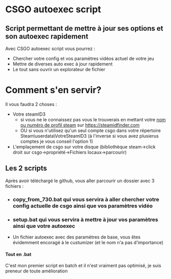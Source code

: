 # CSGO autoexec script
## Script permettant de mettre à jour ses options et son autoexec rapidement

Avec CSGO autoexec script vous pourrez :

 - Chercher votre config et vos paramètres vidéos actuel de votre jeu
 - Mettre de diverses auto exec à jour rapidement
 - Le tout sans ouvrir un explorateur de fichier

# Comment s'en servir? 

Il vous faudra 2 choses :

  * Votre steamID3
    * si vous ne le connaissez pas vous le trouverais en mettant votre [nom ou numéro de profil steam](http://steamcommunity.com/my/profile) sur https://steamidfinder.com
    * OU si vous n'utilisez qu'un seul compte csgo dans votre répertoire Steam\userdata\VotreSteamID3 (à l'inverse si vous avez plusierus comptes je vous conseil l'option 1)
  * L'emplaçement de csgo sur votre disque (bibliothèque steam->click droit sur csgo->propriété->Fichiers locaux->parcourir)
 
## Les 2 scripts

Après avoir téléchargé le github, vous aller parcourir un dossier avec 3 fichiers :
  * ### copy_from_730.bat qui vous servira à aller chercher votre config actuelle de csgo ainsi que vos paramètres vidéo
  * ### setup.bat qui vous servira à mettre à jour vos paramètres ainsi que votre autoexec
  * Un fichier autoexec avec des paramètres de base, vous êtes évidemment encoragé à le custumizer (et le nom n'a pas d'importance)


#### Tout en .bat

C'est mon premier script en batch et il n'est vraiment pas optimisé, je suis preneur de toute amélioration

